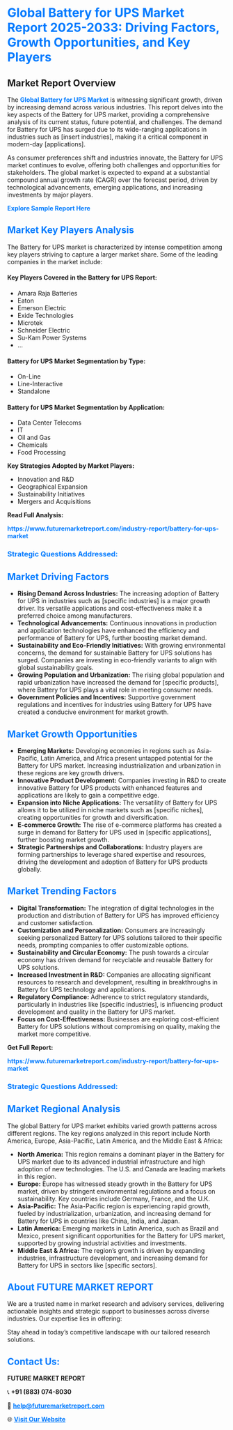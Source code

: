 <h1 style="color: #007BFF;">Global Battery for UPS Market Report 2025-2033: Driving Factors, Growth Opportunities, and Key Players</h1>

<section id="overview">
<h2>Market Report Overview</h2>
<p>The <a href="https://www.futuremarketreport.com/industry-report/battery-for-ups-market" style="color: #007BFF; text-decoration: none;"><strong>Global Battery for UPS Market</strong></a> is witnessing significant growth, driven by increasing demand across various industries. This report delves into the key aspects of the Battery for UPS market, providing a comprehensive analysis of its current status, future potential, and challenges. The demand for Battery for UPS has surged due to its wide-ranging applications in industries such as [insert industries], making it a critical component in modern-day [applications].</p>
<p>As consumer preferences shift and industries innovate, the Battery for UPS market continues to evolve, offering both challenges and opportunities for stakeholders. The global market is expected to expand at a substantial compound annual growth rate (CAGR) over the forecast period, driven by technological advancements, emerging applications, and increasing investments by major players.</p>
</section>

<section id="overview">
<p><a href="https://www.futuremarketreport.com/request-sample/reportId=106340" style="color: #007BFF; text-decoration: none;"><strong>Explore Sample Report Here</strong></a></p>
</section>

<section id="key-players">
<h2 style="color: #007BFF;">Market Key Players Analysis</h2>
<p>The Battery for UPS market is characterized by intense competition among key players striving to capture a larger market share. Some of the leading companies in the market include:</p>
<h4>Key Players Covered in the Battery for UPS Report:</h4>
<ul><li>Amara Raja Batteries</li><li>Eaton</li><li>Emerson Electric</li><li>Exide Technologies</li><li>Microtek</li><li>Schneider Electric</li><li>Su-Kam Power Systems</li><li>...</li></ul>
<h4>Battery for UPS Market Segmentation by Type:</h4>
<ul><li>On-Line</li><li>Line-Interactive</li><li>Standalone</li></ul>

<h4>Battery for UPS Market Segmentation by Application:</h4>
<ul><li>Data Center Telecoms</li><li>IT</li><li>Oil and Gas</li><li>Chemicals</li><li>Food Processing</li></ul>
<p><strong>Key Strategies Adopted by Market Players:</strong></p>
<ul>
<li>Innovation and R&D</li>
<li>Geographical Expansion</li>
<li>Sustainability Initiatives</li>
<li>Mergers and Acquisitions</li>
</ul>
</section>

<section>
<p><strong>Read Full Analysis: </strong></p><a href="https://www.futuremarketreport.com/industry-report/battery-for-ups-market" style="color: #007BFF; text-decoration: none;"><strong>https://www.futuremarketreport.com/industry-report/battery-for-ups-market</strong></a>
<h3 style="color: #007BFF;">Strategic Questions Addressed:</h3>
</section>

<section id="driving-factors">
<h2 style="color: #007BFF;">Market Driving Factors</h2>
<ul>
<li><strong>Rising Demand Across Industries:</strong> The increasing adoption of Battery for UPS in industries such as [specific industries] is a major growth driver. Its versatile applications and cost-effectiveness make it a preferred choice among manufacturers.</li>
<li><strong>Technological Advancements:</strong> Continuous innovations in production and application technologies have enhanced the efficiency and performance of Battery for UPS, further boosting market demand.</li>
<li><strong>Sustainability and Eco-Friendly Initiatives:</strong> With growing environmental concerns, the demand for sustainable Battery for UPS solutions has surged. Companies are investing in eco-friendly variants to align with global sustainability goals.</li>
<li><strong>Growing Population and Urbanization:</strong> The rising global population and rapid urbanization have increased the demand for [specific products], where Battery for UPS plays a vital role in meeting consumer needs.</li>
<li><strong>Government Policies and Incentives:</strong> Supportive government regulations and incentives for industries using Battery for UPS have created a conducive environment for market growth.</li>
</ul>
</section>

<section id="growth-opportunities">
<h2 style="color: #007BFF;">Market Growth Opportunities</h2>
<ul>
<li><strong>Emerging Markets:</strong> Developing economies in regions such as Asia-Pacific, Latin America, and Africa present untapped potential for the Battery for UPS market. Increasing industrialization and urbanization in these regions are key growth drivers.</li>
<li><strong>Innovative Product Development:</strong> Companies investing in R&D to create innovative Battery for UPS products with enhanced features and applications are likely to gain a competitive edge.</li>
<li><strong>Expansion into Niche Applications:</strong> The versatility of Battery for UPS allows it to be utilized in niche markets such as [specific niches], creating opportunities for growth and diversification.</li>
<li><strong>E-commerce Growth:</strong> The rise of e-commerce platforms has created a surge in demand for Battery for UPS used in [specific applications], further boosting market growth.</li>
<li><strong>Strategic Partnerships and Collaborations:</strong> Industry players are forming partnerships to leverage shared expertise and resources, driving the development and adoption of Battery for UPS products globally.</li>
</ul>
</section>

<section id="trending-factors">
<h2 style="color: #007BFF;">Market Trending Factors</h2>
<ul>
<li><strong>Digital Transformation:</strong> The integration of digital technologies in the production and distribution of Battery for UPS has improved efficiency and customer satisfaction.</li>
<li><strong>Customization and Personalization:</strong> Consumers are increasingly seeking personalized Battery for UPS solutions tailored to their specific needs, prompting companies to offer customizable options.</li>
<li><strong>Sustainability and Circular Economy:</strong> The push towards a circular economy has driven demand for recyclable and reusable Battery for UPS solutions.</li>
<li><strong>Increased Investment in R&D:</strong> Companies are allocating significant resources to research and development, resulting in breakthroughs in Battery for UPS technology and applications.</li>
<li><strong>Regulatory Compliance:</strong> Adherence to strict regulatory standards, particularly in industries like [specific industries], is influencing product development and quality in the Battery for UPS market.</li>
<li><strong>Focus on Cost-Effectiveness:</strong> Businesses are exploring cost-efficient Battery for UPS solutions without compromising on quality, making the market more competitive.</li>
</ul>
</section>

<section>
<p><strong>Get Full Report: </strong></p><a href="https://www.futuremarketreport.com/industry-report/battery-for-ups-market" style="color: #007BFF; text-decoration: none;"><strong>https://www.futuremarketreport.com/industry-report/battery-for-ups-market</strong></a>
<h3 style="color: #007BFF;">Strategic Questions Addressed:</h3>
</section>


<section id="regional-analysis">
<h2 style="color: #007BFF;">Market Regional Analysis</h2>
<p>The global Battery for UPS market exhibits varied growth patterns across different regions. The key regions analyzed in this report include North America, Europe, Asia-Pacific, Latin America, and the Middle East & Africa:</p>
<ul>
<li><strong>North America:</strong> This region remains a dominant player in the Battery for UPS market due to its advanced industrial infrastructure and high adoption of new technologies. The U.S. and Canada are leading markets in this region.</li>
<li><strong>Europe:</strong> Europe has witnessed steady growth in the Battery for UPS market, driven by stringent environmental regulations and a focus on sustainability. Key countries include Germany, France, and the U.K.</li>
<li><strong>Asia-Pacific:</strong> The Asia-Pacific region is experiencing rapid growth, fueled by industrialization, urbanization, and increasing demand for Battery for UPS in countries like China, India, and Japan.</li>
<li><strong>Latin America:</strong> Emerging markets in Latin America, such as Brazil and Mexico, present significant opportunities for the Battery for UPS market, supported by growing industrial activities and investments.</li>
<li><strong>Middle East & Africa:</strong> The region’s growth is driven by expanding industries, infrastructure development, and increasing demand for Battery for UPS in sectors like [specific sectors].</li>
</ul>
</section>

<footer>
<h2 style="color: #007BFF;">About FUTURE MARKET REPORT</h2>
<p>We are a trusted name in market research and advisory services, delivering actionable insights and strategic support to businesses across diverse industries. Our expertise lies in offering:</p>

<p>Stay ahead in today’s competitive landscape with our tailored research solutions.</p>

<h2 style="color: #007BFF;">Contact Us:</h2>
<p><strong>FUTURE MARKET REPORT</strong></p>
<p>📞 <strong>+91 (883) 074-8030</strong></p>
<p>📧 <strong><a href="mailto:help@futuremarketreport.com" style="color: #007BFF;">help@futuremarketreport.com</a></strong></p>
<p>🌐 <strong><a href="https://www.futuremarketreport.com/" style="color: #007BFF;">Visit Our Website</a></strong></p>
</footer>